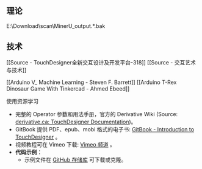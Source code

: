 

## 理论

E:\\Download\\scan\\MinerU_output.*\.bak

## 技术

[[Source - TouchDesigner全新交互设计及开发平台-318]]
[[Source - 交互艺术与技术]]

[[Arduino V_ Machine Learning - Steven F. Barrett]]
[[Arduino T-Rex Dinosaur Game With Tinkercad - Ahmed Ebeed]]

使用资源学习  
- 完整的 Operator 参数和用法手册，官方的 Derivative Wiki (Source:  [derivative.ca: TouchDesigner Documentation](https://docs.derivative.ca/Main_Page))。  
- GitBook 提供 PDF、epub、mobi 格式的电子书:  [GitBook - Introduction to TouchDesigner](https://nvoid.gitbooks.io/introduction-to-touchdesigner/content/)  。  
- 视频教程可在 Vimeo 下载: [Vimeo 频道](https://vimeo.com/channels/845218)  。  
- **代码示例**：  
  - 示例文件在  [GitHub 存储库](https://github.com/nVoid/Introduction-to-touchdesigner)    可下载或克隆。  
